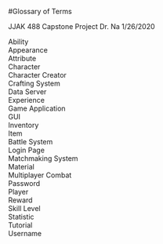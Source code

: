 #Glossary of Terms

JJAK
488 Capstone Project
Dr. Na
1/26/2020

Ability  
Appearance  
Attribute  
Character  
Character Creator  
Crafting System  
Data Server  
Experience  
Game Application  
GUI  
Inventory  
Item  
Battle System  
Login Page  
Matchmaking System  
Material  
Multiplayer Combat  
Password  
Player  
Reward  
Skill Level  
Statistic  
Tutorial  
Username  
